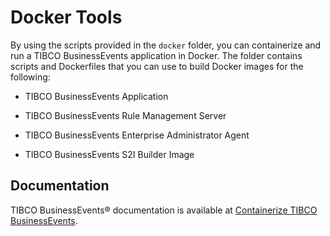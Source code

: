 # Docker Tools

By using the scripts provided in the `docker` folder, you can containerize and run a TIBCO BusinessEvents application in Docker. The folder contains scripts and Dockerfiles that you can use to build Docker images for the following:

- TIBCO BusinessEvents Application

- TIBCO BusinessEvents Rule Management Server

- TIBCO BusinessEvents Enterprise Administrator Agent

- TIBCO BusinessEvents S2I Builder Image

## Documentation

TIBCO BusinessEvents® documentation is available at [Containerize TIBCO BusinessEvents](https://github.com/TIBCOSoftware/be-tools/wiki/Containerize-TIBCO-BusinessEvents).
